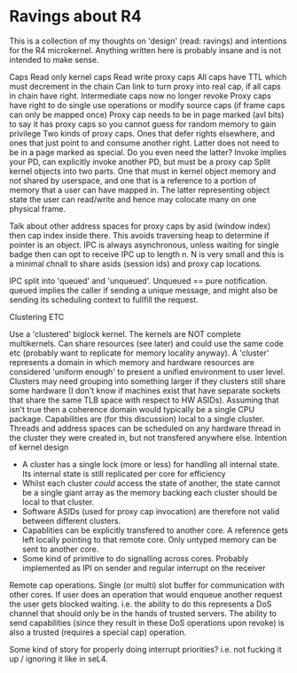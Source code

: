 Ravings about R4
================

This is a collection of my thoughts on 'design' (read: ravings) and
intentions for the R4 microkernel. Anything written here is probably insane
and is not intended to make sense.

Caps
Read only kernel caps
Read write proxy caps
All caps have TTL which must decrement in the chain
Can link to turn proxy into real cap, if all caps in chain have right.
Intermediate caps now no longer revoke
Proxy caps have right to do single use operations or modify source caps (if
frame caps can only be mapped once)
Proxy cap needs to be in page marked (avl bits) to say it has proxy caps so
you cannot guess for random memory to gain privilege
Two kinds of proxy caps. Ones that defer rights elsewhere, and ones that
just point to and consume another right. Latter does not need to be in a
page marked as special. Do you even need the latter?
Invoke implies your PD, can explicitly invoke another PD, but must be a
proxy cap
Split kernel objects into two parts. One that must in kernel object memory
and not shared by userspace, and one that is a reference to a portion of
memory that a user can have mapped in. The latter representing object state
the user can read/write and hence may colocate many on one physical frame.

Talk about other address spaces for proxy caps by asid (window index) then
cap index inside there. This avoids traversing heap to determine if pointer
is an object. IPC is always asynchronous, unless waiting for single badge
then can opt to receive IPC up to length n. N is very small and this is a
minimal chnall to share asids (session ids) and proxy cap locations.

IPC split into 'queued' and 'unqueued'. Unqueued == pure notification.
queued implies the caller if sending a unique message, and might also be
sending its scheduling context to fullfill the request. 

Clustering ETC

Use a 'clustered' biglock kernel. The kernels are NOT complete multikernels.
Can share resources (see later) and could use the same code etc (probably
want to replicate for memory locality anyway).
A 'cluster' represents a domain in which memory and hardware resources are
considered 'uniform enough' to present a unified environment to user level.
Clusters may need grouping into something larger if they clusters still share
some hardware (I don't know if machines exist that have separate sockets
that share the same TLB space with respect to HW ASIDs). Assuming that isn't
true then a coherence domain would typically be a single CPU package.
Capabilities are (for this discussion) local to a single cluster. Threads
and address spaces can be scheduled on any hardware thread in the cluster
they were created in, but not transfered anywhere else.
Intention of kernel design
* A cluster has a single lock (more or less) for handling all internal
  state. Its internal state is still replicated per core for efficiency
* Whilst each cluster *could* access the state of another, the state cannot
  be a single giant array as the memory backing each cluster should be local
  to that cluster.
* Software ASIDs (used for proxy cap invocation) are therefore not valid
  between different clusters.
* Capablities can be explicitly transfered to another core. A reference gets
  left locally pointing to that remote core. Only untyped memory can be sent
  to another core.
* Some kind of primitive to do signalling across cores. Probably implemented
  as IPI on sender and regular interrupt on the receiver


Remote cap operations. Single (or multi) slot buffer for communication with
other cores. If user does an operation that would enqueue another request
the user gets blocked waiting. i.e. the ability to do this represents a
DoS channel that should only be in the hands of trusted servers. The ability
to send capabilities (since they result in these DoS operations upon revoke)
is also a trusted (requires a special cap) operation.


Some kind of story for properly doing interrupt priorities? i.e. not fucking
it up / ignoring it like in seL4.
